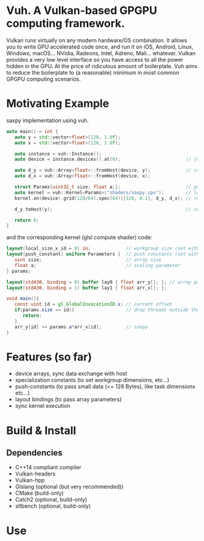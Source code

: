 # Vuh. A Vulkan-based GPGPU computing framework.
Vulkan runs virtually on any modern hardware/OS combination.
It allows you to write GPU accelerated code once, and run it on iOS, Android, Linux, Windows, macOS...
NVidia, Radeons, Intel, Adreno, Mali... whatever.
Vulkan provides a very low level interface so you have access to all the power hidden in the GPU.
At the price of ridiculous amount of boilerplate.
Vuh aims to reduce the boilerplate to (a reasonable) minimum in most common GPGPU computing scenarios.

# Motivating Example
saxpy implementation using vuh.
```c++
auto main()-> int {
   auto y = std::vector<float>(128, 1.0f);
   auto x = std::vector<float>(128, 2.0f);

   auto instance = vuh::Instance();
   auto device = instance.devices().at(0);                        // just get the first available device

   auto d_y = vuh::Array<float>::fromHost(device, y);             // create device arrays and copy data
   auto d_x = vuh::Array<float>::fromHost(device, x);

   struct Params{uint32_t size; float a;};                        // push-constants interface of the shader
   auto kernel = vuh::Kernel<Params>("shaders/saxpy.spv");        // load spir-v shader code
   kernel.on(device).grid(128/64).spec(64)({128, 0.1}, d_y, d_x); // run once, wait for completion

   d_y.toHost(y);                                                 // copy data back to host

   return 0;
}
```
and the corresponding kernel (glsl compute shader) code:
```glsl
layout(local_size_x_id = 0) in;             // workgroup size (set with .spec(64) on C++ side)
layout(push_constant) uniform Parameters {  // push constants (set with {128, 0.1} on C++ side)
   uint size;                               // array size
   float a;                                 // scaling parameter
} params;

layout(std430, binding = 0) buffer lay0 { float arr_y[]; }; // array parameters
layout(std430, binding = 1) buffer lay1 { float arr_x[]; };

void main(){
   const uint id = gl_GlobalInvocationID.x; // current offset
   if(params.size <= id){                   // drop threads outside the buffer
      return;
   }
   arr_y[id] += params.a*arr_x[id];         // saxpy
}
```

# Features (so far)
- device arrays, sync data exchange with host
- specialization constants (to set workgroup dimensions, etc...)
- push-constants (to pass small data (<= 128 Bytes), like task dimensions etc...)
- layout bindings (to pass array parameters)
- sync kernel execution

# Build & Install
## Dependencies
- C++14 compliant compiler
- Vulkan-headers
- Vulkan-hpp
- Glslang (optional (but very recommended))
- CMake (build-only)
- Catch2 (optional, build-only)
- sltbench (optional, build-only)

# Use
